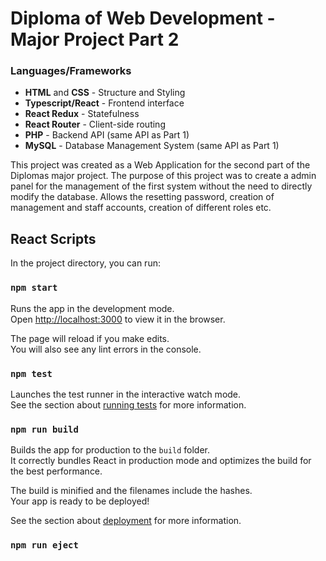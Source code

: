 # Diploma of Web Development - Major Project Part 2

### Languages/Frameworks
* **HTML** and **CSS** - Structure and Styling 
* **Typescript/React** - Frontend interface
* **React Redux** - Statefulness
* **React Router** - Client-side routing
* **PHP** - Backend API (same API as Part 1)
* **MySQL** - Database Management System (same API as Part 1)

This project was created as a Web Application for the second part of the Diplomas major project. The purpose of this project was to create a admin panel for the management of the first system without the need to directly modify the database. Allows the resetting password, creation of management and staff accounts, creation of different roles etc. 


## React Scripts

In the project directory, you can run:

### `npm start`

Runs the app in the development mode.<br />
Open [http://localhost:3000](http://localhost:3000) to view it in the browser.

The page will reload if you make edits.<br />
You will also see any lint errors in the console.

### `npm test`

Launches the test runner in the interactive watch mode.<br />
See the section about [running tests](https://facebook.github.io/create-react-app/docs/running-tests) for more information.

### `npm run build`

Builds the app for production to the `build` folder.<br />
It correctly bundles React in production mode and optimizes the build for the best performance.

The build is minified and the filenames include the hashes.<br />
Your app is ready to be deployed!

See the section about [deployment](https://facebook.github.io/create-react-app/docs/deployment) for more information.

### `npm run eject`
